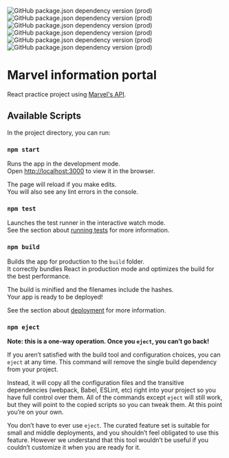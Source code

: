 ![GitHub package.json dependency version (prod)](https://img.shields.io/github/package-json/dependency-version/iskep/marvel/react)
![GitHub package.json dependency version (prod)](https://img.shields.io/github/package-json/dependency-version/iskep/marvel/react-router-dom)
![GitHub package.json dependency version (prod)](https://img.shields.io/github/package-json/dependency-version/iskep/marvel/react-helmet)
![GitHub package.json dependency version (prod)](https://img.shields.io/github/package-json/dependency-version/iskep/marvel/prop-types)
![GitHub package.json dependency version (prod)](https://img.shields.io/github/package-json/dependency-version/iskep/marvel/formik)
![GitHub package.json dependency version (prod)](https://img.shields.io/github/package-json/dependency-version/iskep/marvel/yup)

# Marvel information portal

React practice project using [Marvel's API](https://developer.marvel.com/).

## Available Scripts

In the project directory, you can run:

### `npm start`

Runs the app in the development mode.\
Open [http://localhost:3000](http://localhost:3000) to view it in the browser.

The page will reload if you make edits.\
You will also see any lint errors in the console.

### `npm test`

Launches the test runner in the interactive watch mode.\
See the section about [running tests](https://facebook.github.io/create-react-app/docs/running-tests) for more information.

### `npm build`

Builds the app for production to the `build` folder.\
It correctly bundles React in production mode and optimizes the build for the best performance.

The build is minified and the filenames include the hashes.\
Your app is ready to be deployed!

See the section about [deployment](https://facebook.github.io/create-react-app/docs/deployment) for more information.

### `npm eject`

**Note: this is a one-way operation. Once you `eject`, you can’t go back!**

If you aren’t satisfied with the build tool and configuration choices, you can `eject` at any time. This command will remove the single build dependency from your project.

Instead, it will copy all the configuration files and the transitive dependencies (webpack, Babel, ESLint, etc) right into your project so you have full control over them. All of the commands except `eject` will still work, but they will point to the copied scripts so you can tweak them. At this point you’re on your own.

You don’t have to ever use `eject`. The curated feature set is suitable for small and middle deployments, and you shouldn’t feel obligated to use this feature. However we understand that this tool wouldn’t be useful if you couldn’t customize it when you are ready for it.
